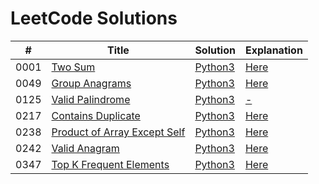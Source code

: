 LeetCode Solutions
==================

| # | Title | Solution | Explanation |
|---| ----- | -------- | ----------- |
|0001|[Two Sum](https://leetcode.com/problems/two-sum/) | [Python3](./solutions/0001_two_sum/two_sum.py)|[Here](./solutions/0001_two_sum/README.md)|
|0049|[Group Anagrams](https://leetcode.com/problems/group-anagrams/) | [Python3](./solutions/0049_group_anagrams/group_anagrams.py)|[Here](./solutions/0049_group_anagrams/README.md)|
|0125|[Valid Palindrome](https://leetcode.com/problems/valid-palindrome/) | [Python3](./solutions/0125_valid_palindrome/valid_palindrome.py)|[-](./solutions/0125_valid_palindrome/README.md)|
|0217|[Contains Duplicate](https://leetcode.com/problems/contains-duplicate/) | [Python3](./solutions/0217_contains_duplicate/contains_duplicate.py)|[Here](./solutions/0217_contains_duplicate/README.md)|
|0238|[Product of Array Except Self](https://leetcode.com/problems/product-of-array-except-self/) | [Python3](./solutions/0238_product_of_array_except_self/product_of_array_except_self.py)|[Here](./solutions/0238_product_of_array_except_self/README.md)|
|0242|[Valid Anagram](https://leetcode.com/problems/valid-anagram/) | [Python3](./solutions/0242_valid_anagram/valid_anagram.py)|[Here](./solutions/0242_valid_anagram/README.md)|
|0347|[Top K Frequent Elements](https://leetcode.com/problems/top-k-frequent-elements/) | [Python3](./solutions/0347_top_k_frequent_elements/top_k_frequent_elements.py)|[Here](./solutions/0347_top_k_frequent_elements/README.md)|